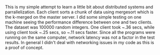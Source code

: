 This is my simple attempt to learn a little bit about distributed systems and parrallelization. Each client sorts a chunk of data using mergesort which is the k-merged on the master server. I did some simple testing on one machine seeing the performance difference between one and two clients. The dataset was 100000 random integers. One client took ~.36 secs, while using client took ~.25 secs, so ~.11 secs faster. Since all the programs were running on the same computer, network latency was not a factor in the test results. In general I didn't deal with networking issues in my code as this is a proof of concept.
